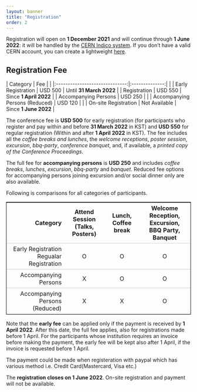 ```yaml
---
layout: banner
title: "Registration"
order: 2
---
```


<style>
table {
  border-collapse: collapse;
  border: 1px solid black;
}
th, td {
  padding: 5px;
  padding-right: 10px;
  min-width: 4em;
}
tr {
    border-bottom: 1px solid #ccc;
}
</style>

Registration will open on **1 December 2021** and will continue through **1 June 2022**: it will be handled by the [CERN Indico system](https://indico.cern.ch). If you don’t have a valid CERN account, you can create a lightweight [here](https://account.cern.ch/account/Externals/RegisterAccount.aspx).

## Registration Fee

|        Category                |   Fee          |                         |
|:------------------------------:|:--------------:|                         |
| Early Registration             | USD 500        | Until **31 March 2022** |
| Registration                   | USD 550        | Since **1 April 2022**  |
| Accompanying Persons           | USD 250        |                         |
| Accompanying Persons (Reduced) | USD 120        |                         |
| On-site Registration           | Not Available  | Since **1 June 2022**   |

The conference fee is **USD 500** for early registration (for participants who register and pay within and before **31 March 2022** in KST) and **USD 550** for regular registration (Within and after **1 April 2022** in KST). The fee includes all the *coffee breaks and lunches*, the *welcome receptions*, *poster session*, *excursion*, *bbq-party*, *conference banquet*,  and, if available, a *printed copy of the Conference Proceedings*.

The full fee for **accompanying persons** is **USD 250** and includes *coffee breaks*, *lunches*, *excursion*, *bbq-party* and *banquet*. Reduced fee options for accompanying persons joining excursion and/or social dinner only are also available.

Following is comparisons for all categories of participants.

| Category                                    | Attend Session<br>(Talks, Posters)    | Lunch,<br>Coffee break       | Welcome Reception,<br>Excursion,<br>BBQ Party,<br>Banquet |
|--------------------------------------------:|:-------------------------------------:|:----------------------------:|:---------------------------------------------------------:|
| Early Registration<br>Regualar Registration | O                                     | O                            | O                                                         |
| Accompanying Persons                        | X                                     | O                            | O                                                         |
| Accompanying Persons <br> (Reduced)         | X                                     | X                            | O                                                         |

Note that the **early fee** can be applied only if the payment is received by **1 April 2022**. After this date, the full fee applies, also for registrations made before 1 April. For the participants whose institution requires an invoice before making the payment, the early fee will be kept also after 1 April, if the invoice is requested before 1 April.

The payment could be made when registeration with paypal which has various method i.e. Credit Card(Mastercard, Visa etc.)

The **registration closes on 1 June 2022**. On-site registration and payment will not be available.